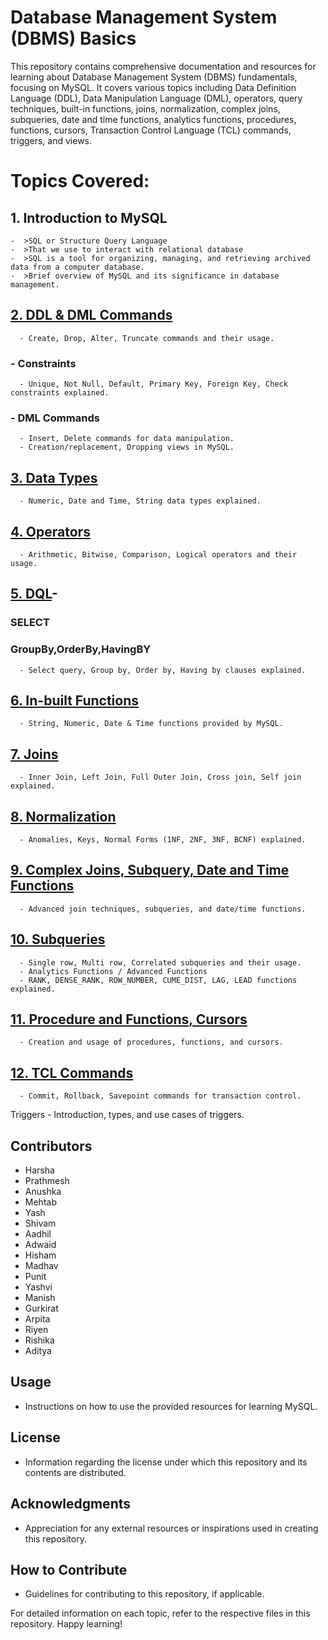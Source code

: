 # Database Management System (DBMS) Basics

This repository contains comprehensive documentation and resources for learning about Database Management System (DBMS) fundamentals, focusing on MySQL. It covers various topics including Data Definition Language (DDL), Data Manipulation Language (DML), operators, query techniques, built-in functions, joins, normalization, complex joins, subqueries, date and time functions, analytics functions, procedures, functions, cursors, Transaction Control Language (TCL) commands, triggers, and views.

# Topics Covered:

## 1. Introduction to MySQL
    -  >SQL or Structure Query Language
    -  >That we use to interact with relational database
    -  >SQL is a tool for organizing, managing, and retrieving archived data from a computer database.
    -  >Brief overview of MySQL and its significance in database management.
    
## [2. DDL & DML Commands](https://github.com/ziyaad123/SQL-Content/blob/main/Sql%20content/ddl%2Cdml%2Ccommands.sql)
      - Create, Drop, Alter, Truncate commands and their usage.
  ### - Constraints
      - Unique, Not Null, Default, Primary Key, Foreign Key, Check constraints explained.
  ### - DML Commands
      - Insert, Delete commands for data manipulation.
      - Creation/replacement, Dropping views in MySQL.

## [3. Data Types](https://github.com/ziyaad123/SQL-Content/blob/main/Sql%20content/In-Built%20Functions.sql )
      - Numeric, Date and Time, String data types explained.

## [4. Operators](https://github.com/ziyaad123/SQL-Content/blob/main/Sql%20content/Operators.sql)
      - Arithmetic, Bitwise, Comparison, Logical operators and their usage.

## [5. DQL](https://github.com/ziyaad123/SQL-Content/blob/main/Sql%20content/DQL.sql)- 
  ### SELECT
  ### GroupBy,OrderBy,HavingBY
      - Select query, Group by, Order by, Having by clauses explained.

## [6. In-built Functions](https://github.com/ziyaad123/SQL-Content/blob/main/Sql%20content/In-Built%20Functions.sql )
      - String, Numeric, Date & Time functions provided by MySQL.

## [7. Joins](https://github.com/ziyaad123/SQL-Content/blob/main/Sql%20content/Joins.sql)
      - Inner Join, Left Join, Full Outer Join, Cross join, Self join explained.

## [8. Normalization](https://github.com/ziyaad123/SQL-Content/blob/main/Sql%20content/normalizations.sql)
      - Anomalies, Keys, Normal Forms (1NF, 2NF, 3NF, BCNF) explained.

## [9. Complex Joins, Subquery, Date and Time Functions](https://github.com/ziyaad123/SQL-Content/blob/main/Sql%20content/complex%20joins%2Csubqueries%2C%20and%20date-time%20functions.sql)
      - Advanced join techniques, subqueries, and date/time functions.

## [10. Subqueries](https://github.com/ziyaad123/SQL-Content/blob/main/Sql%20content/complex%20joins%2Csubqueries%2C%20and%20date-time%20functions.sql)
      - Single row, Multi row, Correlated subqueries and their usage.
      - Analytics Functions / Advanced Functions
      - RANK, DENSE_RANK, ROW_NUMBER, CUME_DIST, LAG, LEAD functions explained.

## [11. Procedure and Functions, Cursors](https://github.com/ziyaad123/SQL-Content/blob/main/Sql%20content/Procedures%20%2CFunctions%20and%20Cursors.sql)
      - Creation and usage of procedures, functions, and cursors.

## [12. TCL Commands](https://github.com/ziyaad123/SQL-Content/blob/main/Sql%20content/TCL%2CTRIGGERS%2CVEIWCOMMANSD.sql)
      - Commit, Rollback, Savepoint commands for transaction control.
   Triggers
      - Introduction, types, and use cases of triggers.



## Contributors
- Harsha
- Prathmesh
- Anushka
- Mehtab
- Yash
- Shivam
- Aadhil
- Adwaid
- Hisham
- Madhav
- Punit
- Yashvi
- Manish
- Gurkirat
- Arpita
- Riyen
- Rishika
- Aditya

## Usage
- Instructions on how to use the provided resources for learning MySQL.

## License
- Information regarding the license under which this repository and its contents are distributed.

## Acknowledgments
- Appreciation for any external resources or inspirations used in creating this repository.

## How to Contribute
- Guidelines for contributing to this repository, if applicable.

For detailed information on each topic, refer to the respective files in this repository. Happy learning!
